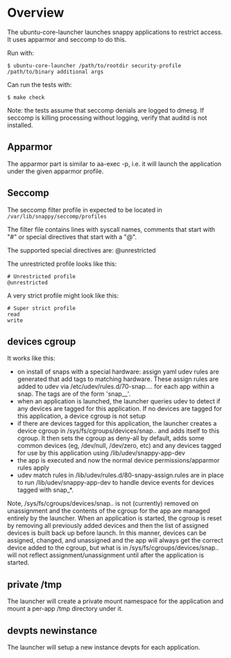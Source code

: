 # Overview

The ubuntu-core-launcher launches snappy applications to restrict
access. It uses apparmor and seccomp to do this.

Run with:

    $ ubuntu-core-launcher /path/to/rootdir security-profile /path/to/binary additional args

Can run the tests with:

    $ make check

Note: the tests assume that seccomp denials are logged to dmesg. If seccomp is
killing processing without logging, verify that auditd is not installed.

## Apparmor

The apparmor part is similar to aa-exec -p, i.e. it will launch the application
under the given apparmor profile.


## Seccomp

The seccomp filter profile in expected to be located in
`/var/lib/snappy/seccomp/profiles`

The filter file contains lines with syscall names, comments that start
with "#" or special directives that start with a "@".

The supported special directives are:
@unrestricted

The unrestricted profile looks like this:
```
# Unrestricted profile
@unrestricted
```

A very strict profile might look like this:
```
# Super strict profile
read
write
```


## devices cgroup

It works like this:
- on install of snaps with a special hardware: assign yaml udev rules are
  generated that add tags to matching hardware. These assign rules are added to
  udev via /etc/udev/rules.d/70-snap.... for each app within a snap. The tags
  are of the form 'snap_<snap name>_<app>'.
- when an application is launched, the launcher queries udev to detect if any
  devices are tagged for this application. If no devices are tagged for this
  application, a device cgroup is not setup
- if there are devices tagged for this application, the launcher creates a
  device cgroup in /sys/fs/cgroups/devices/snap.<snap name>.<app> and adds
  itself to this cgroup. It then sets the cgroup as deny-all by default, adds
  some common devices (eg, /dev/null, /dev/zero, etc) and any devices tagged
  for use by this application using /lib/udev/snappy-app-dev
- the app is executed and now the normal device permissions/apparmor rules
  apply
- udev match rules in /lib/udev/rules.d/80-snapy-assign.rules are in place to
  run /lib/udev/snappy-app-dev to handle device events for devices tagged with
  snap_*.

Note, /sys/fs/cgroups/devices/snap.<snap name>.<app> is not (currently) removed
on unassignment and the contents of the cgroup for the app are managed entirely
by the launcher. When an application is started, the cgroup is reset by
removing all previously added devices and then the list of assigned devices is
built back up before launch. In this manner, devices can be assigned, changed,
and unassigned and the app will always get the correct device added to the
cgroup, but what is in /sys/fs/cgroups/devices/snap.<snap name>.<app> will not
reflect assignment/unassignment until after the application is started.


## private /tmp

The launcher will create a private mount namespace for the application and
mount a per-app /tmp directory under it.


## devpts newinstance

The launcher will setup a new instance devpts for each application.
